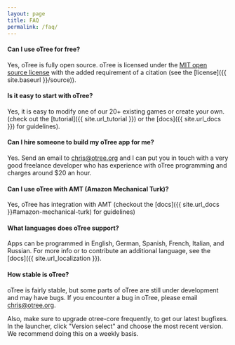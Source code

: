 ```yaml
---
layout: page
title: FAQ
permalink: /faq/
---
```


#### Can I use oTree for free?

Yes, oTree is fully open source.
oTree is licensed under the
 <a href="http://opensource.org/licenses/MIT" target="_blank">MIT open source license</a>
 with the added requirement of a citation (see the [license]({{ site.baseurl }}/source)).

#### Is it easy to start with oTree?

Yes, it is easy to modify one of our 20+ existing games or create your own.
(check out the [tutorial]({{ site.url_tutorial }}) or the [docs]({{ site.url_docs }}) for guidelines).

#### Can I hire someone to build my oTree app for me?

Yes. Send an email to chris@otree.org and I can put you in touch with
a very good freelance developer who has experience with oTree programming
and charges around $20 an hour.

#### Can I use oTree with AMT (Amazon Mechanical Turk)?

Yes, oTree has integration with AMT
(checkout the [docs]({{ site.url_docs }}#amazon-mechanical-turk) for guidelines)

#### What languages does oTree support?

Apps can be programmed in English, German, Spanish, French, Italian, and Russian.
For more info or to contribute an additional language, see the [docs]({{ site.url_localization }}).

#### How stable is oTree?

oTree is fairly stable, but some parts of oTree are still under development and may have bugs.
If you encounter a bug in oTree, please email chris@otree.org.

Also, make sure to upgrade otree-core frequently, to get our latest bugfixes.
In the launcher, click "Version select" and choose the most recent version.
We recommend doing this on a weekly basis.